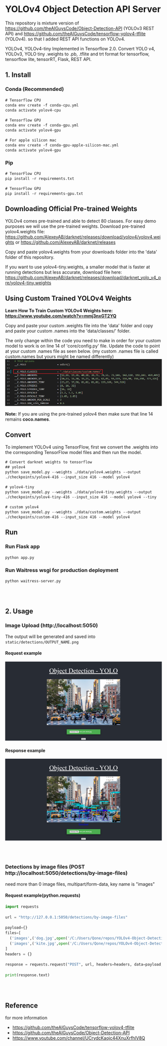 # YOLOv4 Object Detection API Server

This repository is mixture version of https://github.com/theAIGuysCode/Object-Detection-API (YOLOv3 REST API) and
https://github.com/theAIGuysCode/tensorflow-yolov4-tflite (YOLOv4).
so that I added REST API functions on YOLOv4.

YOLOv4, YOLOv4-tiny Implemented in Tensorflow 2.0. Convert YOLO v4, YOLOv3, YOLO tiny .weights to .pb, .tflite and trt format for tensorflow, tensorflow lite, tensorRT, Flask, REST API.

## 1. Install
### Conda (Recommended)

```shell
# Tensorflow CPU
conda env create -f conda-cpu.yml
conda activate yolov4-cpu

# Tensorflow GPU
conda env create -f conda-gpu.yml
conda activate yolov4-gpu

# For apple silicon mac
conda env create -f conda-gpu-apple-silicon-mac.yml
conda activate yolov4-gpu
```

### Pip
```shell
# TensorFlow CPU
pip install -r requirements.txt

# TensorFlow GPU
pip install -r requirements-gpu.txt
```

## Downloading Official Pre-trained Weights
YOLOv4 comes pre-trained and able to detect 80 classes. For easy demo purposes we will use the pre-trained weights.
Download pre-trained yolov4.weights file: https://github.com/AlexeyAB/darknet/releases/download/yolov4/yolov4.weights
or
https://github.com/AlexeyAB/darknet/releases

Copy and paste yolov4.weights from your downloads folder into the 'data' folder of this repository.

If you want to use yolov4-tiny.weights, a smaller model that is faster at running detections but less accurate, download file here: https://github.com/AlexeyAB/darknet/releases/download/darknet_yolo_v4_pre/yolov4-tiny.weights

## Using Custom Trained YOLOv4 Weights
<strong>Learn How To Train Custom YOLOv4 Weights here: https://www.youtube.com/watch?v=mmj3nxGT2YQ </strong>

Copy and paste your custom .weights file into the 'data' folder and copy and paste your custom .names into the 'data/classes/' folder.

The only change within the code you need to make in order for your custom model to work is on line 14 of 'core/config.py' file.
Update the code to point at your custom .names file as seen below. (my custom .names file is called custom.names but yours might be named differently)
![](data/helpers/custom_config.png)

<strong>Note:</strong> If you are using the pre-trained yolov4 then make sure that line 14 remains <strong>coco.names</strong>.

## Convert
To implement YOLOv4 using TensorFlow, first we convert the .weights into the corresponding TensorFlow model files and then run the model.
```shell
# Convert darknet weights to tensorflow
## yolov4
python save_model.py --weights ./data/yolov4.weights --output ./checkpoints/yolov4-416 --input_size 416 --model yolov4 

# yolov4-tiny
python save_model.py --weights ./data/yolov4-tiny.weights --output ./checkpoints/yolov4-tiny-416 --input_size 416 --model yolov4 --tiny

# custom yolov4
python save_model.py --weights ./data/custom.weights --output ./checkpoints/custom-416 --input_size 416 --model yolov4 
```

## Run
### Run Flask app
```shell
python app.py
```

### Run Waitress wsgi for production deployment
```shell
python waitress-server.py
```

<br><br>

## 2. Usage

### Image Upload (http://localhost:5050)
The output will be generated and saved into `static/detections/OUTPUT_NAME.png`
#### Request example
![](data/helpers/image_upload_request.png)

#### Response example
![](data/helpers/image_upload_response.png)

<br><br>

### Detections by image files (POST http://localhost:5050/detections/by-image-files)
need more than 0 image files, multipart/form-data, key name is "images"

#### Request example(python.requests)
```python
import requests

url = "http://127.0.0.1:5050/detections/by-image-files"

payload={}
files=[
  ('images',('dog.jpg',open('/C:/Users/Qone/repos/YOLOv4-Object-Detection-API-Server/data/images/dog.jpg','rb'),'image/jpeg')),
  ('images',('kite.jpg',open('/C:/Users/Qone/repos/YOLOv4-Object-Detection-API-Server/data/images/kite.jpg','rb'),'image/jpeg'))
]
headers = {}

response = requests.request("POST", url, headers=headers, data=payload, files=files)

print(response.text)
```


<br><br>

## Reference
for more information
- https://github.com/theAIGuysCode/tensorflow-yolov4-tflite
- https://github.com/theAIGuysCode/Object-Detection-API
- https://www.youtube.com/channel/UCrydcKaojc44XnuXrfhlV8Q
